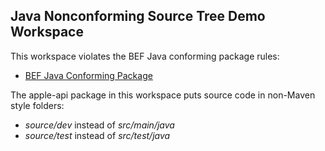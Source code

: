 ## Java Nonconforming Source Tree Demo Workspace

This workspace violates the BEF Java conforming package rules:

- [BEF Java Conforming Package](https://github.com/salesforce/bazel-eclipse/blob/master/docs/conforming_java_packages.md)

The apple-api package in this workspace puts source code in non-Maven style folders:

- *source/dev* instead of *src/main/java*
- *source/test* instead of *src/test/java*
